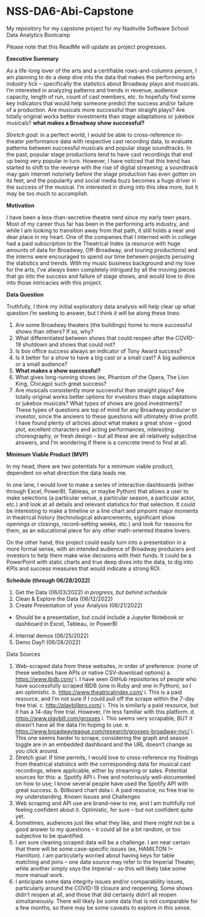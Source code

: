# NSS-DA6-Abi-Capstone
My repository for my capstone project for my Nashville Software School Data Analytics Bootcamp

Please note that this ReadMe will update as project progresses.

**Executive Summary**

As a life-long lover of the arts and a certifiable rows-and-columns person, I am planning to do a deep dive into the data that makes the performing arts industry tick – specifically the statistics about Broadway plays and musicals. I’m interested in analyzing patterns and trends in revenue, audience capacity, length of run, count of cast members, etc. to hopefully find some key indicators that would help someone predict the success and/or failure of a production. Are musicals more successful than straight plays? Are totally original works better investments than stage adaptations or jukebox musicals? **what makes a Broadway show successful?**

*Stretch goal:* in a perfect world, I would be able to cross-reference in-theater performance data with respective cast recording data, to evaluate patterns between successful musicals and popular stage soundtracks. In the past, popular stage productions tend to have cast recordings that end up being very popular in turn. However, I have noticed that this trend has started to shift to the reverse with the rise of digital streaming: a soundtrack may gain internet notoriety before the stage production has even gotten on its feet, and the popularity and social media buzz becomes a huge driver in the success of the musical. I’m interested in diving into this idea more, but it may be too much to accomplish.

**Motivation**

I have been a less-than-secretive theatre nerd since my early teen years. Most of my career thus far has been in the performing arts industry, and while I am looking to transition away from that path, it still holds a near and dear place in my heart. One of the companies that I interned with in college had a paid subscription to the Theatrical Index (a resource with huge amounts of data for Broadway, Off-Broadway, and touring productions) and the interns were encouraged to spend our time between projects perusing the statistics and trends. With my music business background and my love for the arts, I’ve always been completely intrigued by all the moving pieces that go into the success and failure of stage shows, and would love to dive into those intricacies with this project.

**Data Question**

Truthfully, I think my initial exploratory data analysis will help clear up what question I’m seeking to answer, but I think it will be along these lines:
1.	Are some Broadway theaters (the buildings) home to more successful shows than others? If so, why?
2.	What differentiated between shows that could reopen after the COVID-19 shutdown and shows that could not?
3.	Is box office success always an indicator of Tony Award success?
4.	Is it better for a show to have a big cast or a small cast? A big audience or a small audience?
5.	**What makes a show successful?**
6.	What gives long-running shows (ex, Phantom of the Opera, The Lion King, Chicago) such great success?
7.	Are musicals consistently more successful than straight plays? Are totally original works better options for investors than stage adaptations or jukebox musicals? What types of shows are good investments?
These types of questions are top of mind for any Broadway producer or investor, since the answers to these questions will ultimately drive profit. I have found plenty of articles about what makes a great show – good plot, excellent characters and acting performances, interesting choreography, or fresh design – but all these are all relatively subjective answers, and I’m wondering if there is a concrete trend to find at all.

**Minimum Viable Product (MVP)**

In my head, there are two potentials for a minimum viable product, dependent on what direction the data leads me.

In one lane, I would love to make a series of interactive dashboards (either through Excel, PowerBI, Tableau, or maybe Python) that allows a user to make selections (a particular venue, a particular season, a particular actor, etc.) and look at all details and relevant statistics for that selection. It could be interesting to make a timeline or a line chart and pinpoint major moments in theatrical history (technological advancements, significant show openings or closings, record-setting weeks, etc.) and look for reasons for them, as an educational piece for any other math-oriented theatre lovers.

On the other hand, this project could easily turn into a presentation in a more formal sense, with an intended audience of Broadway producers and investors to help them make wise decisions with their funds. It could be a PowerPoint with static charts and true deep dives into the data, to dig into KPIs and success measures that would indicate a strong ROI.

**Schedule (through 06/28/2022)**
1.	Get the Data (06/03/2022) *in progress, but behind schedule*
2.	Clean & Explore the Data (06/12/2022)
3.	Create Presentation of your Analysis (06/21/2022)
-	Should be a presentation, but could include a Jupyter Notebook or dashboard in Excel, Tableau, or PowerBI
4.	Internal demos (06/25/2022)
5.	Demo Day!! (06/28/2022)

Data Sources
1.	Web-scraped data from these websites, in order of preference: (none of these websites have APIs or native CSV-download options)
a.	https://www.ibdb.com/
i.	I have seen GitHub repositories of people who have successfully scraped IBDB (one in Ruby and one in Python), so I am optimistic.
b.	https://www.theatricalindex.com/
i.	This is a paid resource, and I’m not sure if I could pull off the scrape within the 7-day free trial.
c.	http://playbillpro.com/
i.	This is similarly a paid resource, but it has a 14-day free trial. However, I’m less familiar with this platform.
d.	https://www.playbill.com/grosses
i.	This seems very scrapable, BUT it doesn’t have all the data I’m hoping to use.
e.	https://www.broadwayleague.com/research/grosses-broadway-nyc/
i.	This one seems harder to scrape, considering the graph and season toggle are in an embedded dashboard and the URL doesn’t change as you click around.
2.	Stretch goal: If time permits, I would love to cross-reference my findings from theatrical statistics with the corresponding data for musical cast recordings, where applicable, either by streaming or sales. Potential sources for this:
a.	Spotify API
i.	Free and notoriously well-documented on how to use; I know several people have used the Spotify API with great success.
b.	Billboard chart data
i.	A paid resource, no free trial to my understanding.
Known Issues and Challenges
1.	Web scraping and API use are brand-new to me, and I am truthfully not feeling confident about it. Optimistic, for sure – but not confident quite yet.
2.	Sometimes, audiences just like what they like, and there might not be a good answer to my questions – it could all be a bit random, or too subjective to be quantified.
3.	I am sure cleaning scraped data will be a challenge. I am near certain that there will be some case-specific issues (ex, HAMILTON != Hamilton). I am particularly worried about having keys for table matching and joins – one data source may refer to the Imperial Theater, while another simply says the Imperial – so this will likely take some more manual work.
4.	I anticipate some data integrity issues and/or comparability issues, particularly around the COVID-19 closure and reopening. Some shows didn’t reopen at all, and those that did certainly didn’t all reopen simultaneously. There will likely be some data that is not comparable for a few months, so there may be some caveats to explore in this sense.


